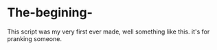 # The-begining-
This script was my very first ever made, well something like this. it's for pranking someone.
